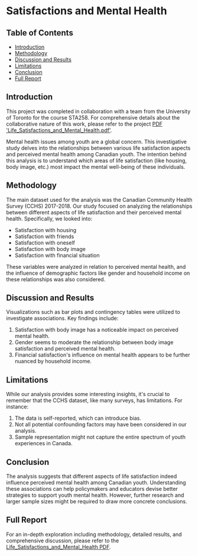 # Satisfactions and Mental Health

## Table of Contents
- [Introduction](#introduction)
- [Methodology](#methodology)
- [Discussion and Results](#discussion-and-results)
- [Limitations](#limitations)
- [Conclusion](#conclusion)
- [Full Report](#full-report)

## Introduction
This project was completed in collaboration with a team from the University of Toronto for the course STA258. For comprehensive details about the collaborative nature of this work, please refer to the project [PDF 'Life_Satisfactions_and_Mental_Health.pdf'](Life_Satisfactions_and_Mental_Health.pdf).

Mental health issues among youth are a global concern. This investigative study delves into the relationships between various life satisfaction aspects and perceived mental health among Canadian youth. The intention behind this analysis is to understand which areas of life satisfaction (like housing, body image, etc.) most impact the mental well-being of these individuals.

## Methodology
The main dataset used for the analysis was the Canadian Community Health Survey (CCHS) 2017-2018. Our study focused on analyzing the relationships between different aspects of life satisfaction and their perceived mental health. Specifically, we looked into:

- Satisfaction with housing
- Satisfaction with friends
- Satisfaction with oneself
- Satisfaction with body image
- Satisfaction with financial situation

These variables were analyzed in relation to perceived mental health, and the influence of demographic factors like gender and household income on these relationships was also considered.

## Discussion and Results
Visualizations such as bar plots and contingency tables were utilized to investigate associations. Key findings include:

1. Satisfaction with body image has a noticeable impact on perceived mental health.
2. Gender seems to moderate the relationship between body image satisfaction and perceived mental health.
3. Financial satisfaction's influence on mental health appears to be further nuanced by household income.

## Limitations
While our analysis provides some interesting insights, it's crucial to remember that the CCHS dataset, like many surveys, has limitations. For instance:

1. The data is self-reported, which can introduce bias.
2. Not all potential confounding factors may have been considered in our analysis.
3. Sample representation might not capture the entire spectrum of youth experiences in Canada.

## Conclusion
The analysis suggests that different aspects of life satisfaction indeed influence perceived mental health among Canadian youth. Understanding these associations can help policymakers and educators devise better strategies to support youth mental health. However, further research and larger sample sizes might be required to draw more concrete conclusions.

## Full Report
For an in-depth exploration including methodology, detailed results, and comprehensive discussion, please refer to the [Life_Satisfactions_and_Mental_Health PDF](./Life_Satisfactions_and_Mental_Health.pdf).
